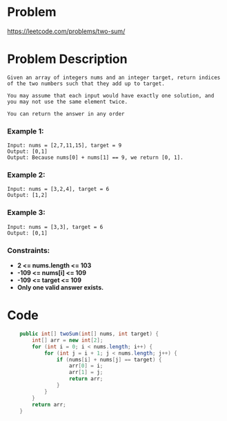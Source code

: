 # Problem
https://leetcode.com/problems/two-sum/
# Problem Description
```
Given an array of integers nums and an integer target, return indices of the two numbers such that they add up to target.

You may assume that each input would have exactly one solution, and you may not use the same element twice.

You can return the answer in any order
```
### Example 1:
```
Input: nums = [2,7,11,15], target = 9
Output: [0,1]
Output: Because nums[0] + nums[1] == 9, we return [0, 1].
```
### Example 2:
```
Input: nums = [3,2,4], target = 6
Output: [1,2]
```
### Example 3:
```
Input: nums = [3,3], target = 6
Output: [0,1]
```
### Constraints:
- **2 <= nums.length <= 103**
- **-109 <= nums[i] <= 109**
- **-109 <= target <= 109**
- **Only one valid answer exists.**

# Code
```java
    public int[] twoSum(int[] nums, int target) {
        int[] arr = new int[2];
        for (int i = 0; i < nums.length; i++) {
            for (int j = i + 1; j < nums.length; j++) {
                if (nums[i] + nums[j] == target) {
                    arr[0] = i;
                    arr[1] = j;
                    return arr;
                }
            }
        }
        return arr;
    }
```
